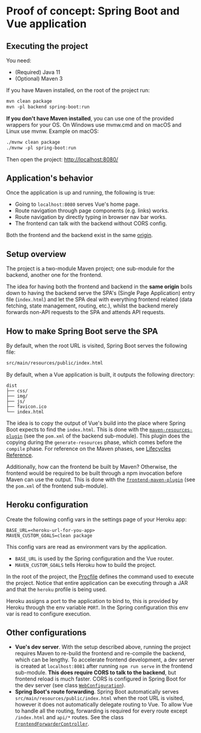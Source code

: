 # Proof of concept: Spring Boot and Vue application

## Executing the project

You need:

- (Required) Java 11
- (Optional) Maven 3

If you have Maven installed, on the root of the project run: 

```txt
mvn clean package
mvn -pl backend spring-boot:run
```

**If you don't have Maven installed**, you can use one of the provided wrappers for your OS. On Windows use mvnw.cmd and on macOS and Linux use mvnw. Example on macOS:

```txt
./mvnw clean package
./mvnw -pl spring-boot:run
```

Then open the project: <http://localhost:8080/>

## Application's behavior

Once the application is up and running, the following is true:

- Going to `localhost:8080` serves Vue's home page.
- Route navigation through page components (e.g. links) works.
- Route navigation by directly typing in browser nav bar works.
- The frontend can talk with the backend without CORS config.
  
Both the frontend and the backend exist in the same [origin](https://developer.mozilla.org/en-US/docs/Web/Security/Same-origin_policy#definition_of_an_origin).

## Setup overview

The project is a two-module Maven project; one sub-module for the backend, another one for the frontend.

The idea for having both the frontend and backend in the **same origin** boils down to having the backend serve the SPA's (Single Page Application) entry file (`index.html`) and let the SPA deal with everything frontend related (data fetching, state management, routing, etc.), whilst the backend merely forwards non-API requests to the SPA and attends API requests.

## How to make Spring Boot serve the SPA

By default, when the root URL is visited, Spring Boot serves the following file:

```txt
src/main/resources/public/index.html
```

By default, when a Vue application is built, it outputs the following directory:

```
dist
├── css/
├── img/
├── js/
├── favicon.ico
└── index.html
```

The idea is to copy the output of Vue's build into the place where Spring Boot expects to find the `index.html`. This is done with the [`maven-resources-plugin`](https://maven.apache.org/plugins/maven-resources-plugin/) (see the `pom.xml` of the backend sub-module). This plugin does the copying during the `generate-resources` phase, which comes before the `compile` phase. For reference on the Maven phases, see [Lifecycles Reference](https://maven.apache.org/ref/3.6.3/maven-core/lifecycles.html).

Additionally, how can the frontend be built by Maven? Otherwise, the frontend would be required to be built through a npm invocation before Maven can use the output. This is done with the [`frontend-maven-plugin`](https://github.com/eirslett/frontend-maven-plugin) (see the `pom.xml` of the frontend sub-module).

## Heroku configuration

Create the following config vars in the settings page of your Heroku app:

```
BASE_URL=<heroku-url-for-you-app>
MAVEN_CUSTOM_GOALS=clean package
```

This config vars are read as environment vars by the application.

* `BASE_URL` is used by the Spring configuration and the Vue router.
* `MAVEN_CUSTOM_GOALS` tells Heroku how to build the project.

In the root of the project, the [Procfile](./Procfile) defines the command used to execute the project. Notice that entire application can be executing through a JAR and that the `heroku` profile is being used.

Heroku assigns a port to the application to bind to, this is provided by Heroku through the env variable `PORT`. In the Spring configuration this env var is read to configure execution. 

## Other configurations

- **Vue's dev server**. With the setup described above, running the project requires Maven to re-build the frontend and re-compile the backend, which can be lengthy. To accelerate frontend development, a dev server is created at `localhost:8081` after running `npm run serve` in the frontend sub-module. **This does require CORS to talk to the backend**, but frontend reload is much faster. CORS is configured in Spring Boot for the dev server (see class [`WebConfiguration`](backend/src/main/java/hercerm/pocspringvue/configuration/WebConfiguration.java)).
- **Spring Boot's route forwarding**. Spring Boot automatically serves `src/main/resources/public/index.html` when the root URL is visited, however it does not automatically delegate routing to Vue. To allow Vue to handle all the routing, forwarding is required for every route except `/index.html` and `api/*` routes. See the class [`FrontendForwarderController`](backend/src/main/java/hercerm/pocspringvue/configuration/FrontendForwarderController.java).